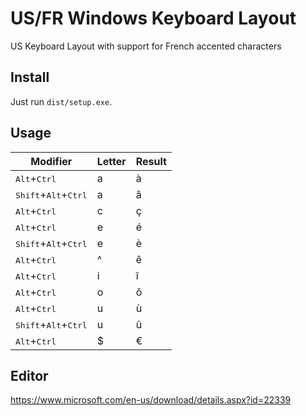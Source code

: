 # US/FR Windows Keyboard Layout
US Keyboard Layout with support for French accented characters

## Install
Just run `dist/setup.exe`.

## Usage

| Modifier | Letter | Result |
|----------|--------|--------|
|<kbd>Alt</kbd>+<kbd>Ctrl</kbd>|a|à|
|<kbd>Shift</kbd>+<kbd>Alt</kbd>+<kbd>Ctrl</kbd>|a|â|
|<kbd>Alt</kbd>+<kbd>Ctrl</kbd>|c|ç|
|<kbd>Alt</kbd>+<kbd>Ctrl</kbd>|e|é|
|<kbd>Shift</kbd>+<kbd>Alt</kbd>+<kbd>Ctrl</kbd>|e|è|
|<kbd>Alt</kbd>+<kbd>Ctrl</kbd>|^|ê|
|<kbd>Alt</kbd>+<kbd>Ctrl</kbd>|i|î|
|<kbd>Alt</kbd>+<kbd>Ctrl</kbd>|o|ô|
|<kbd>Alt</kbd>+<kbd>Ctrl</kbd>|u|ù|
|<kbd>Shift</kbd>+<kbd>Alt</kbd>+<kbd>Ctrl</kbd>|u|û|
|<kbd>Alt</kbd>+<kbd>Ctrl</kbd>|$|€|

## Editor

https://www.microsoft.com/en-us/download/details.aspx?id=22339
